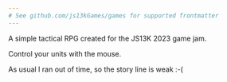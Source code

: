 ```yaml
---
# See github.com/js13kGames/games for supported frontmatter
---
```

A simple tactical RPG created for the JS13K 2023 game jam.

Control your units with the mouse.

As usual I ran out of time, so the story line is weak :-(